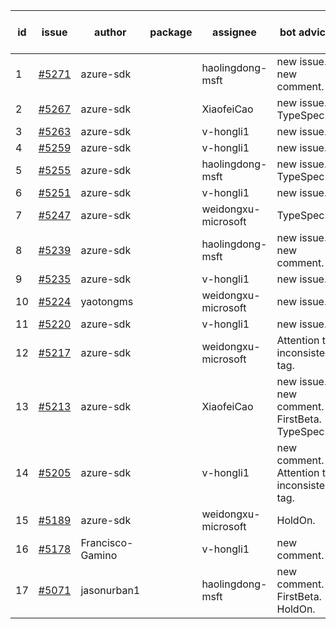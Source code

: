 | id | issue | author | package | assignee | bot advice | created date of issue | target release date | date from target |
| ------ | ------ | ------ | ------ | ------ | ------ | ------ | ------ | :-----: |
| 1 | [#5271](https://github.com/Azure/sdk-release-request/issues/5271) | azure-sdk |  | haolingdong-msft | new issue. new comment. | 06-11 | 07-26 |  |
| 2 | [#5267](https://github.com/Azure/sdk-release-request/issues/5267) | azure-sdk |  | XiaofeiCao | new issue. TypeSpec. | 06-11 | 06-24 |  |
| 3 | [#5263](https://github.com/Azure/sdk-release-request/issues/5263) | azure-sdk |  | v-hongli1 | new issue. | 06-11 | 06-21 |  |
| 4 | [#5259](https://github.com/Azure/sdk-release-request/issues/5259) | azure-sdk |  | v-hongli1 | new issue. | 06-06 | 06-21 |  |
| 5 | [#5255](https://github.com/Azure/sdk-release-request/issues/5255) | azure-sdk |  | haolingdong-msft | new issue. TypeSpec. | 06-05 | 06-21 |  |
| 6 | [#5251](https://github.com/Azure/sdk-release-request/issues/5251) | azure-sdk |  | v-hongli1 | new issue. | 06-05 | 06-21 |  |
| 7 | [#5247](https://github.com/Azure/sdk-release-request/issues/5247) | azure-sdk |  | weidongxu-microsoft | TypeSpec. | 06-05 | 06-21 |  |
| 8 | [#5239](https://github.com/Azure/sdk-release-request/issues/5239) | azure-sdk |  | haolingdong-msft | new issue. new comment. | 06-04 | 06-07 |  |
| 9 | [#5235](https://github.com/Azure/sdk-release-request/issues/5235) | azure-sdk |  | v-hongli1 | new issue. | 06-04 | 06-21 |  |
| 10 | [#5224](https://github.com/Azure/sdk-release-request/issues/5224) | yaotongms |  | weidongxu-microsoft | new issue. | 05-23 | 05-31 |  |
| 11 | [#5220](https://github.com/Azure/sdk-release-request/issues/5220) | azure-sdk |  | v-hongli1 | new issue. | 05-22 | 06-21 |  |
| 12 | [#5217](https://github.com/Azure/sdk-release-request/issues/5217) | azure-sdk |  | weidongxu-microsoft | Attention to inconsistent tag. | 05-21 | 06-21 |  |
| 13 | [#5213](https://github.com/Azure/sdk-release-request/issues/5213) | azure-sdk |  | XiaofeiCao | new issue. new comment. FirstBeta. TypeSpec. | 05-21 | 06-21 |  |
| 14 | [#5205](https://github.com/Azure/sdk-release-request/issues/5205) | azure-sdk |  | v-hongli1 | new comment. Attention to inconsistent tag. | 05-15 | 06-21 |  |
| 15 | [#5189](https://github.com/Azure/sdk-release-request/issues/5189) | azure-sdk |  | weidongxu-microsoft | HoldOn. | 05-08 | 06-21 |  |
| 16 | [#5178](https://github.com/Azure/sdk-release-request/issues/5178) | Francisco-Gamino |  | v-hongli1 | new comment. | 05-02 | fail to get. |  |
| 17 | [#5071](https://github.com/Azure/sdk-release-request/issues/5071) | jasonurban1 |  | haolingdong-msft | new comment. FirstBeta. HoldOn. | 03-22 | 05-24 |  |
